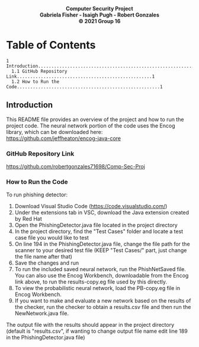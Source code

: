 <p align="center">
  <b>Computer Security Project</b><br>
  <b>Gabriela Fisher - Isaigh Pugh - Robert Gonzales</b><br>
  <b>© 2021 Group 16</b><br>

# Table of Contents

    1 Introduction.................................................................1
      1.1 GitHub Repository Link...................................................1
      1.2 How to Run the Code......................................................1
    
## Introduction
This README file provides an overview of the project and how to run the project code. The neural network portion of the code uses the Encog library, which can be downloaded here: https://github.com/jeffheaton/encog-java-core

### GitHub Repository Link
https://github.com/robertgonzales71698/Comp-Sec-Proj

### How to Run the Code
To run phishing detector:
1) Download Visual Studio Code (https://code.visualstudio.com/)
2) Under the extensions tab in VSC, download the Java extension created by Red Hat
3) Open the PhishingDetector.java file located in the project directory
4) In the project directory, find the "Test Cases" folder and locate a test case file you would like to test
5) On line 194 in the PhishingDetector.java file, change the file path for the scanner to your desired test file (KEEP "Test Cases/" part, just change the file name after that)
6) Save the changes and run
7) To run the included saved neural network, run the PhishNetSaved file. You can also use the Encog Workbench, downloadable from the Encog link above, to run the results-copy.eg file used by this directly.
8) To view the probabilistic neural network, load the PB-copy.eg file in Encog Workbench.
9) If you want to make and evaluate a new network based on the results of the checker, run the checker to obtain a results.csv file and then run the NewNetwork.java file.

The output file with the results should appear in the project directory (default is "results.csv", if wanting to change output file name edit line 189 in the PhishingDetector.java file)
